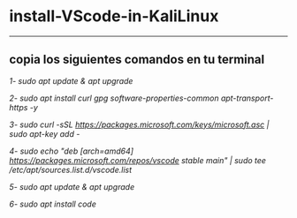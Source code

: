 # install-VScode-in-KaliLinux
----
copia los siguientes comandos en tu terminal
----

*1- sudo apt update & apt upgrade*

*2- sudo apt install curl gpg software-properties-common apt-transport-https -y*

*3- sudo curl -sSL https://packages.microsoft.com/keys/microsoft.asc | sudo apt-key add -*

*4- sudo echo "deb [arch=amd64] https://packages.microsoft.com/repos/vscode stable main" | sudo tee /etc/apt/sources.list.d/vscode.list*

*5- sudo apt update & apt upgrade*

*6- sudo apt install code*

